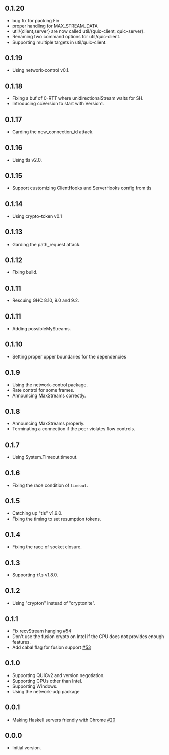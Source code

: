 ## 0.1.20

- bug fix for packing Fin
- proper handling for MAX_STREAM_DATA
- util/{client,server} are now called util/{quic-client, quic-server}.
- Renaming two command options for util/quic-client.
- Supporting multiple targets in util/quic-client.

## 0.1.19

- Using network-control v0.1.

## 0.1.18

- Fixing a buf of 0-RTT where unidirectionalStream waits for SH.
- Introducing ccVersion to start with Version1.

## 0.1.17

- Garding the new_connection_id attack.

## 0.1.16

- Using tls v2.0.

## 0.1.15

- Support customizing ClientHooks and ServerHooks config from tls

## 0.1.14

- Using crypto-token v0.1

## 0.1.13

- Garding the path_request attack.

## 0.1.12

- Fixing build.

## 0.1.11

- Rescuing GHC 8.10, 9.0 and 9.2.

## 0.1.11

- Adding possibleMyStreams.

## 0.1.10

- Setting proper upper boundaries for the dependencies

## 0.1.9

- Using the network-control package.
- Rate control for some frames.
- Announcing MaxStreams correctly.

## 0.1.8

- Announcing MaxStreams properly.
- Terminating a connection if the peer violates flow controls.

## 0.1.7

- Using System.Timeout.timeout.

## 0.1.6

- Fixing the race condition of `timeout`.

## 0.1.5

- Catching up "tls" v1.9.0.
- Fixing the timing to set resumption tokens.

## 0.1.4

- Fixing the race of socket closure.

## 0.1.3

- Supporting `tls` v1.8.0.

## 0.1.2

- Using "crypton" instead of "cryptonite".

## 0.1.1

- Fix recvStream hanging
  [#54](https://github.com/kazu-yamamoto/quic/pull/54)
- Don't use the fusion crypto on Intel if the CPU does not
  provides enough features.
- Add cabal flag for fusion support
  [#53](https://github.com/kazu-yamamoto/quic/pull/53)

## 0.1.0

- Supporting QUICv2 and version negotiation.
- Supporting CPUs other than Intel.
- Supporting Windows.
- Using the network-udp package

## 0.0.1

- Making Haskell servers friendly with Chrome
  [#20](https://github.com/kazu-yamamoto/quic/pull/20)

## 0.0.0

- Initial version.
